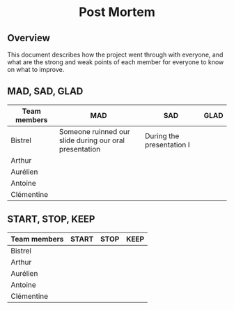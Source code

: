 <h1 align="center"> Post Mortem </h1>

## Overview

This document describes how the project went through with everyone, and what are the strong and weak points of each member for everyone to know on what to improve.

## MAD, SAD, GLAD

| Team members |                                       MAD |                                   SAD |                                         GLAD |
|--------------|-------------------------------------------|---------------------------------------|----------------------------------------------|
| Bistrel      | Someone ruinned our slide during our oral presentation | During the presentation I 
| Arthur       |
| Aurélien     |
| Antoine      |
| Clémentine   |


## START, STOP, KEEP

| Team members |                                       START |                                   STOP |                                         KEEP |
|--------------|---------------------------------------------|----------------------------------------|----------------------------------------------|
| Bistrel    |
| Arthur     |
| Aurélien   |
| Antoine    |
| Clémentine |